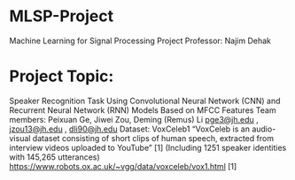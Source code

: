 # MLSP-Project
Machine Learning for Signal Processing Project
Professor: Najim Dehak


# Project Topic:
Speaker Recognition Task Using Convolutional Neural Network (CNN) and
Recurrent Neural Network (RNN) Models Based on MFCC Features
Team members:
Peixuan Ge, Jiwei Zou, Deming (Remus) Li
pge3@jh.edu , jzou13@jh.edu , dli90@jh.edu
Dataset:
VoxCeleb1
“VoxCeleb is an audio-visual dataset consisting of short clips of human speech,
extracted from interview videos uploaded to YouTube” [1]
(Including 1251 speaker identities with 145,265 utterances)
https://www.robots.ox.ac.uk/~vgg/data/voxceleb/vox1.html [1]
